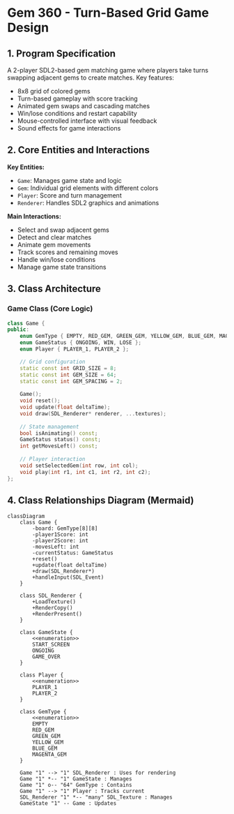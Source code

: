 # Gem 360 - Turn-Based Grid Game Design

## 1. Program Specification
A 2-player SDL2-based gem matching game where players take turns swapping adjacent gems to create matches. Key features:
- 8x8 grid of colored gems
- Turn-based gameplay with score tracking
- Animated gem swaps and cascading matches
- Win/lose conditions and restart capability
- Mouse-controlled interface with visual feedback
- Sound effects for game interactions

## 2. Core Entities and Interactions

**Key Entities:**
- `Game`: Manages game state and logic
- `Gem`: Individual grid elements with different colors
- `Player`: Score and turn management
- `Renderer`: Handles SDL2 graphics and animations

**Main Interactions:**
- Select and swap adjacent gems
- Detect and clear matches
- Animate gem movements
- Track scores and remaining moves
- Handle win/lose conditions
- Manage game state transitions

## 3. Class Architecture

### Game Class (Core Logic)
```cpp
class Game {
public:
    enum GemType { EMPTY, RED_GEM, GREEN_GEM, YELLOW_GEM, BLUE_GEM, MAGENTA_GEM };
    enum GameStatus { ONGOING, WIN, LOSE };
    enum Player { PLAYER_1, PLAYER_2 };

    // Grid configuration
    static const int GRID_SIZE = 8;
    static const int GEM_SIZE = 64;
    static const int GEM_SPACING = 2;
    
    Game();
    void reset();
    void update(float deltaTime);
    void draw(SDL_Renderer* renderer, ...textures);
    
    // State management
    bool isAnimating() const;
    GameStatus status() const;
    int getMovesLeft() const;
    
    // Player interaction
    void setSelectedGem(int row, int col);
    void play(int r1, int c1, int r2, int c2);
};
```

## 4. Class Relationships Diagram (Mermaid)

```mermaid
classDiagram
    class Game {
        -board: GemType[8][8]
        -player1Score: int
        -player2Score: int
        -movesLeft: int
        -currentStatus: GameStatus
        +reset()
        +update(float deltaTime)
        +draw(SDL_Renderer*)
        +handleInput(SDL_Event)
    }
    
    class SDL_Renderer {
        +LoadTexture()
        +RenderCopy()
        +RenderPresent()
    }
    
    class GameState {
        <<enumeration>>
        START_SCREEN
        ONGOING
        GAME_OVER
    }
    
    class Player {
        <<enumeration>>
        PLAYER_1
        PLAYER_2
    }
    
    class GemType {
        <<enumeration>>
        EMPTY
        RED_GEM
        GREEN_GEM
        YELLOW_GEM
        BLUE_GEM
        MAGENTA_GEM
    }
    
    Game "1" --> "1" SDL_Renderer : Uses for rendering
    Game "1" *-- "1" GameState : Manages
    Game "1" o-- "64" GemType : Contains
    Game "1" --> "1" Player : Tracks current
    SDL_Renderer "1" *-- "many" SDL_Texture : Manages
    GameState "1" -- Game : Updates
